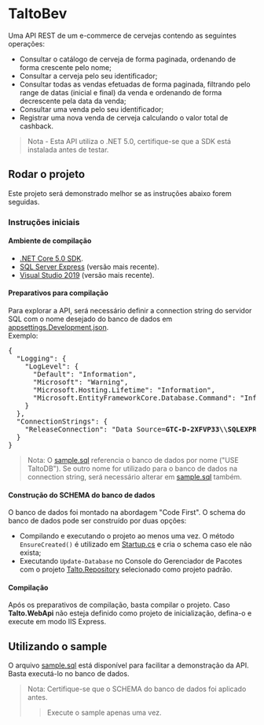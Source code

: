 # TaltoBev

Uma API REST de um e-commerce de cervejas contendo as seguintes operações:

* Consultar o catálogo de cerveja de forma paginada, ordenando de forma crescente pelo nome;
* Consultar a cerveja pelo seu identificador;
* Consultar todas as vendas efetuadas de forma paginada, filtrando pelo range de datas (inicial e final) da venda e ordenando de forma decrescente pela data da venda;
* Consultar uma venda pelo seu identificador;
* Registrar uma nova venda de cerveja calculando o valor total de cashback.

> Nota - Esta API utiliza o .NET 5.0, certifique-se que a SDK está instalada antes de testar.

## Rodar o projeto

Este projeto será demonstrado melhor se as instruções abaixo forem seguidas. 

### Instruções iniciais

#### Ambiente de compilação

* [.NET Core 5.0 SDK](https://www.microsoft.com/net/core). 
* [SQL Server Express](https://www.microsoft.com/pt-br/sql-server/sql-server-downloads) (versão mais recente).
* [Visual Studio 2019](https://visualstudio.microsoft.com/downloads/) (versão mais recente).

#### Preparativos para compilação

Para explorar a API, será necessário definir a connection string do servidor SQL com o nome desejado do banco de dados em [appsettings.Development.json](src/Talto.WebApi/appsettings.Development.json).  
Exemplo:

<pre>
{
  "Logging": {
    "LogLevel": {
      "Default": "Information",
      "Microsoft": "Warning",
      "Microsoft.Hosting.Lifetime": "Information",
      "Microsoft.EntityFrameworkCore.Database.Command": "Information"
    }
  },
  "ConnectionStrings": {
    "ReleaseConnection": "Data Source=<b>GTC-D-2XFVP33\\SQLEXPRESS</b>;Database=<b>TaltoDB</b>;Integrated Security=SSPI;"
  }
}
</pre>


> Nota: O [sample.sql](sample.sql) referencia o banco de dados por nome ("USE TaltoDB"). Se outro nome for utilizado para o banco de dados na connection string, será necessário alterar em [sample.sql](sample.sql) também.

#### Construção do SCHEMA do banco de dados

O banco de dados foi montado na abordagem "Code First". O schema do banco de dados pode ser construído por duas opções:

* Compilando e executando o projeto ao menos uma vez. O método ```EnsureCreated()``` é utilizado em [Startup.cs](src/Talto.WebApi/Startup.cs) e cria o schema caso ele não exista;
* Executando ```Update-Database``` no Console do Gerenciador de Pacotes com o projeto [Talto.Repository](src/Talto.Repository/Talto.Repository.csproj) selecionado como projeto padrão.

#### Compilação

Após os preparativos de compilação, basta compilar o projeto. Caso **Talto.WebApi** não esteja definido como projeto de inicialização, defina-o e execute em modo IIS Express.



## Utilizando o sample

O arquivo [sample.sql](sample.sql) está disponível para facilitar a demonstração da API. Basta executá-lo no banco de dados.

> Nota: Certifique-se que o SCHEMA do banco de dados foi aplicado antes.
> > Execute o sample apenas uma vez.
